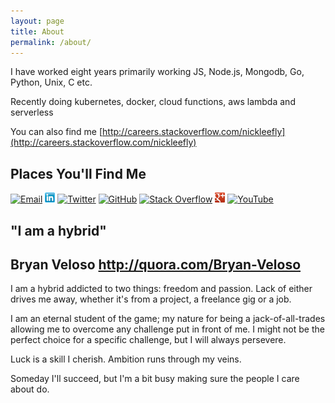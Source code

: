 ```yaml
---
layout: page
title: About
permalink: /about/
---
```


I have worked eight years primarily working JS, Node.js, Mongodb, Go, Python, Unix, C etc.

Recently doing kubernetes, docker, cloud functions, aws lambda and serverless

You can also find me [http://careers.stackoverflow.com/nickleefly](http://careers.stackoverflow.com/nickleefly)

Places You'll Find Me
---------------------
<a href="mailto:nickleefly&#64;gmail&#46;com">![Email](/assets/gmail.ico )</a>
[![LinkedIn](/assets/linkedin.png )](http://www.linkedin.com/in/nickleefly)
[![Twitter](/assets/twitter.ico )](http://www.twitter.com/nickleefly)
[![GitHub](/assets/github.ico )](http://github.com/nickleefly)
[![Stack Overflow](/assets/so.ico)](http://stackoverflow.com/users/1317035/nickleefly)
[![Google+](/assets/gplus.png )](https://plus.google.com/112854091406192631393)
[![YouTube](/assets/youtube.ico )](http://www.youtube.com/user/nickleeflyonly)

"I am a hybrid"
---------------

## Bryan Veloso http://quora.com/Bryan-Veloso

I am a hybrid addicted to two things: freedom and passion. Lack of either drives me away, whether it's from a project, a freelance gig or a job.

I am an eternal student of the game; my nature for being a jack-of-all-trades allowing me to overcome any challenge put in front of me. I might not be the perfect choice for a specific challenge, but I will always persevere.

Luck is a skill I cherish. Ambition runs through my veins.

Someday I'll succeed, but I'm a bit busy making sure the people I care about do.


